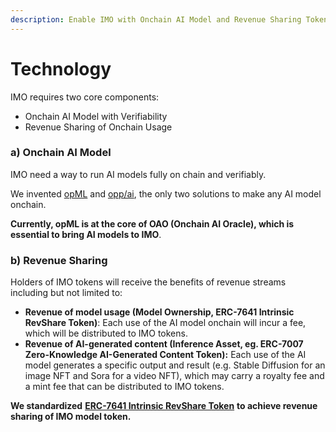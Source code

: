 ```yaml
---
description: Enable IMO with Onchain AI Model and Revenue Sharing Token
---
```


# Technology

IMO requires two core components:

* Onchain AI Model with Verifiability
* Revenue Sharing of Onchain Usage

### a) Onchain AI Model <a href="#heading-a-onchain-ai-model" id="heading-a-onchain-ai-model"></a>

IMO need a way to run AI models fully on chain and verifiably.

We invented [opML](https://arxiv.org/pdf/2401.17555.pdf) and [opp/ai](https://arxiv.org/abs/2402.15006), the only two solutions to make any AI model onchain.

**Currently, opML is at the core of OAO (Onchain AI Oracle), which is essential to bring AI models to IMO**.

### b) Revenue Sharing <a href="#heading-b-revenue-sharing-through-erc-7641-intrinsic-revshare-token" id="heading-b-revenue-sharing-through-erc-7641-intrinsic-revshare-token"></a>

Holders of IMO tokens will receive the benefits of revenue streams including but not limited to:

* **Revenue of model usage (Model Ownership, ERC-7641 Intrinsic RevShare Token)**: Each use of the AI model onchain will incur a fee, which will be distributed to IMO tokens.
* **Revenue of AI-generated content (Inference Asset, eg. ERC-7007 Zero-Knowledge AI-Generated Content Token):** Each use of the AI model generates a specific output and result (e.g. Stable Diffusion for an image NFT and Sora for a video NFT), which may carry a royalty fee and a mint fee that can be distributed to IMO tokens.

**We standardized** [**ERC-7641 Intrinsic RevShare Token**](https://ethereum-magicians.org/t/erc-7641-intrinsic-revshare-token/18999) **to achieve revenue sharing of IMO model token.**

<figure><img src="../.gitbook/assets/Untitled (1).png" alt=""><figcaption></figcaption></figure>
